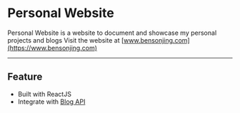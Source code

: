 # Personal Website

Personal Website is a website to document and showcase my personal projects and blogs
Visit the website at [www.bensonjing.com](https://www.bensonjing.com)  

---

## Feature

* Built with ReactJS
* Integrate with [Blog API](https://github.com/bensonjing/blog-api)
